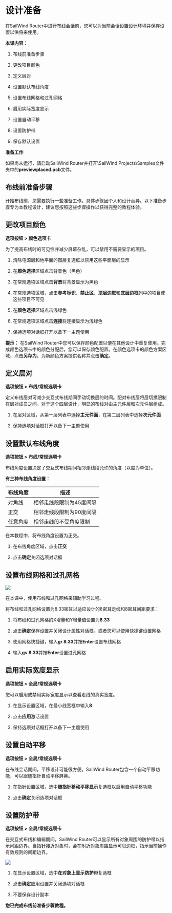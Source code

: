# 设计准备

在SailWind Router中进行布线会话前，您可以为当前会话设置设计环境并保存设置以供将来使用。

**本课内容：**

1. 布线前准备步骤

2. 更改项目颜色

3. 定义层对

4. 设置默认布线角度

5. 设置布线网格和过孔网格

6. 启用实际宽度显示

7. 设置自动平移

8. 设置防护带

9. 保存默认设置

**准备工作**

如果尚未运行，请启动SailWind Router并打开\SailWind Projects\Samples文件夹中的**previewplaced.pcb**文件。

## 布线前准备步骤

开始布线前，您需要执行一些准备工作。具体步骤因个人和设计而异。以下准备步骤专为本教程设计，建议您按照这些步骤操作以获得完整的教程体验。

## 更改项目颜色

**选项按钮 > 颜色选项卡**

为了提高布线时的可见性并减少屏幕杂乱，可以禁用不需要显示的项目。

1. 清除电源层和地平面的图层复选框以禁用这些平面层的显示

2. 在**颜色选择**区域点击背景色（黑色）

3. 在常规选项区域点击**背景**将背景显示为黑色

4. 在常规选项区域，点击**参考标识**、**禁止区**、**顶层边框**和**底层边框**列中的项目使这些项目不可见

5. 在**颜色选择**区域点击浅绿色

6. 在常规选项区域点击**连接**将连接显示为浅绿色

7. 保持选项对话框打开以备下一主题使用

**提示：** 在SailWind Router中您可以保存颜色配置以便在其他设计中重复使用。完成颜色选项卡中的颜色分配后，您可以保存颜色配置。在颜色选项卡的颜色方案区域，点击**另存为**，为新颜色方案提供名称并点击**确定**。

## 定义层对

**选项按钮 > 布线/常规选项卡**

定义布线层对可减少交互式布线期间手动切换层的时间。配对布线层将层切换限制在层对成员之间。对于这个四层设计，明显的布线对由主元件层和次元件层组成。

1. 在层对区域，从第一层列表中选择**主元件面**，在第二层列表中选择**次元件面**

2. 保持选项对话框打开以备下一主题使用

## 设置默认布线角度

**选项按钮 > 布线/常规选项卡**

布线角度设置决定了交互式布线期间相邻走线段允许的角度（以度为单位）。

**有三种布线角度设置：**

| 布线角度 | 描述 |
|---------|------|
| 对角线 | 相邻走线段限制为45度间隔 |
| 正交 | 相邻走线段限制为90度间隔 |
| 任意角度 | 相邻走线段不受角度限制 |

在本教程中，将布线角度设置为正交。

1. 在布线角度区域，点击**正交**

2. 点击**确定**关闭选项对话框

## 设置布线网格和过孔网格

![](/router/tutrial/3/_page_2_Picture_1.jpeg)

在本课中，使用布线和过孔网格来辅助学习过程。

将布线和过孔网格设置为8.33密耳以适应设计的8密耳走线和8密耳间距要求：

1. 将布线和过孔网格的X增量和Y增量值设置为**8.33**

2. 点击**确定**保存设置并关闭设计属性对话框。或者您可以使用快捷键设置网格

3. 使用网格快捷键，输入**gr 8.33**并按**Enter**设置布线网格

4. 输入**gv 8.33**并按**Enter**设置过孔网格

## 启用实际宽度显示

**选项按钮 > 全局/常规选项卡**

您可以启用或禁用实际宽度显示以查看走线的真实宽度。

1. 在显示设置区域，在最小线宽框中输入**8**

2. 点击**应用**激活设置

3. 保持选项对话框打开以备下一主题使用

## 设置自动平移

**选项按钮 > 全局/常规选项卡**

在布线会话期间，平移设计可能很方便。SailWind Router包含一个自动平移功能，可以跟随指针自动平移屏幕。

1. 在指针设置区域，选中**随指针移动平移显示**复选框以启用自动平移功能

2. 点击**确定**关闭选项对话框

## 设置防护带

**选项按钮 > 全局/常规选项卡**

在交互式布线和编辑期间，SailWind Router可以显示所有对象周围的防护带以指示间距边界。当指针接近对象时，会在附近对象周围显示可见边框，指示当前操作有效规则的间距边界。

![](/router/tutrial/3/_page_3_Picture_1.jpeg)

1. 在显示设置区域，选中**在对象上显示防护带**复选框

2. 点击**确定**应用设置并关闭选项对话框

3. 不要保存设计副本

**您已完成布线前准备步骤教程。**